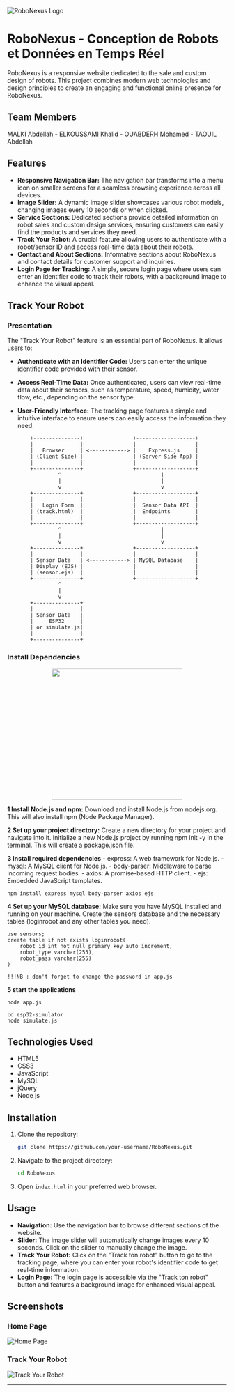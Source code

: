 ![RoboNexus Logo](screenshots/logo.png)

# RoboNexus - Conception de Robots et Données en Temps Réel 

RoboNexus is a responsive website dedicated to the sale and custom design of robots. This project combines modern web technologies and design principles to create an engaging and functional online presence for RoboNexus.

## Team Members

MALKI Abdellah - ELKOUSSAMI Khalid - OUABDERH Mohamed - TAOUIL Abdellah

## Features

- **Responsive Navigation Bar:** The navigation bar transforms into a menu icon on smaller screens for a seamless browsing experience across all devices.
- **Image Slider:** A dynamic image slider showcases various robot models, changing images every 10 seconds or when clicked.
- **Service Sections:** Dedicated sections provide detailed information on robot sales and custom design services, ensuring customers can easily find the products and services they need.
- **Track Your Robot:** A crucial feature allowing users to authenticate with a robot/sensor ID and access real-time data about their robots.
- **Contact and About Sections:** Informative sections about RoboNexus and contact details for customer support and inquiries.
- **Login Page for Tracking:** A simple, secure login page where users can enter an identifier code to track their robots, with a background image to enhance the visual appeal.

## Track Your Robot
### Presentation 
The "Track Your Robot" feature is an essential part of RoboNexus. It allows users to:
- **Authenticate with an Identifier Code:** Users can enter the unique identifier code provided with their sensor.
- **Access Real-Time Data:** Once authenticated, users can view real-time data about their sensors, such as temperature, speed, humidity, water flow, etc., depending on the sensor type.
- **User-Friendly Interface:** The tracking page features a simple and intuitive interface to ensure users can easily access the information they need.

          +---------------+                +-------------------+
          |               |                |                   |
          |   Browser     | <------------> |    Express.js     |
          | (Client Side) |                | (Server Side App) |
          |               |                |                   |
          +---------------+                +-------------------+
                   ^                                |
                   |                                |
                   v                                v
          +---------------+                +-------------------+
          |               |                |                   |
          |   Login Form  |                |  Sensor Data API  |
          | (track.html)  |                |  Endpoints        |
          |               |                |                   |
          +---------------+                +-------------------+
                   ^                                |
                   |                                |
                   v                                v
          +---------------+                +-------------------+
          |               |                |                   |
          | Sensor Data   | <------------> | MySQL Database    |
          | Display (EJS) |                |                   |
          | (sensor.ejs)  |                |                   |
          +---------------+                +-------------------+
                   ^
                   |
                   v
          +---------------+
          |               |
          | Sensor Data   |
          |     ESP32     |
          | or simulate.js|
          |               |
          +---------------+

### Install Dependencies 
<p align="center">
  <img width="300" height="300" src="https://github.com/m-elhamlaoui/projet-web-robonexus/blob/main/screenshots/giphy.gif">
</p>

**1 Install Node.js and npm:**
	Download and install Node.js from nodejs.org. This will also install npm (Node Package Manager).

**2 Set up your project directory:**
	Create a new directory for your project and navigate into it.
	Initialize a new Node.js project by running npm init -y in the terminal. This will create a package.json file.

**3 Install required dependencies**
	- express: A web framework for Node.js.
	- mysql: A MySQL client for Node.js.
	- body-parser: Middleware to parse incoming request bodies.
	- axios: A promise-based HTTP client.
	- ejs: Embedded JavaScript templates.
	
	npm install express mysql body-parser axios ejs

**4 Set up your MySQL database:**
	Make sure you have MySQL installed and running on your machine.
	Create the sensors database and the necessary tables (loginrobot and any other tables you need).
	
	use sensors;
	create table if not exists loginrobot(
		robot_id int not null primary key auto_increment,
		robot_type varchar(255),
		robot_pass varchar(255)
	)

	!!!NB : don't forget to change the password in app.js
	
**5 start the applications**
	
 	node app.js
 
	cd esp32-simulator
	node simulate.js

## Technologies Used

- HTML5
- CSS3
- JavaScript
- MySQL
- jQuery
- Node js

## Installation

1. Clone the repository:
    ```bash
    git clone https://github.com/your-username/RoboNexus.git
    ```
2. Navigate to the project directory:
    ```bash
    cd RoboNexus
    ```
3. Open `index.html` in your preferred web browser.

## Usage

- **Navigation:** Use the navigation bar to browse different sections of the website.
- **Slider:** The image slider will automatically change images every 10 seconds. Click on the slider to manually change the image.
- **Track Your Robot:** Click on the "Track ton robot" button to go to the tracking page, where you can enter your robot's identifier code to get real-time information.
- **Login Page:** The login page is accessible via the "Track ton robot" button and features a background image for enhanced visual appeal.

## Screenshots

### Home Page
![Home Page](screenshots/home.png)

### Track Your Robot
![Track Your Robot](screenshots/track.png)


---

